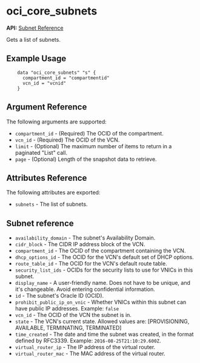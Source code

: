 # oci\_core\_subnets

**API:** [Subnet Reference][c512efd1]

  [c512efd1]: https://docs.us-phoenix-1.oraclecloud.com/api/#/en/iaas/20160918/Subnet/ "SubnetReference"

Gets a list of subnets.

## Example Usage

```
    data "oci_core_subnets" "s" {
      compartment_id = "compartmentid"
      vcn_id = "vcnid"
    }
```

## Argument Reference

The following arguments are supported:

* `compartment_id` - (Required) The OCID of the compartment.
* `vcn_id` - (Required) The OCID of the VCN.
* `limit` - (Optional) The maximum number of items to return in a paginated "List" call.
* `page` - (Optional) Length of the snapshot data to retrieve.

## Attributes Reference

The following attributes are exported:

* `subnets` - The list of subnets.

## Subnet reference
* `availability_domain` - The subnet's Availability Domain.
* `cidr_block` - The CIDR IP address block of the VCN.
* `compartment_id` - The OCID of the compartment containing the VCN.
* `dhcp_options_id` - The OCID for the VCN's default set of DHCP options.
* `route_table_id` - The OCID for the VCN's default route table.
* `security_list_ids` - OCIDs for the security lists to use for VNICs in this subnet.
* `display_name` - A user-friendly name. Does not have to be unique, and it's changeable. Avoid entering confidential information.
* `id` - The subnet's Oracle ID (OCID).
* `prohibit_public_ip_on_vnic` - Whether VNICs within this subnet can have public IP addresses. Example: `false`
* `vcn_id` - The OCID of the VCN the subnet is in.
* `state` - The VCN's current state. Allowed values are: [PROVISIONING, AVAILABLE, TERMINATING, TERMINATED]
* `time_created` - The date and time the subnet was created, in the format defined by RFC3339.  Example: `2016-08-25T21:10:29.600Z`.
* `virtual_router_ip` - The IP address of the virtual router.
* `virtual_router_mac` - The MAC address of the virtual router.
